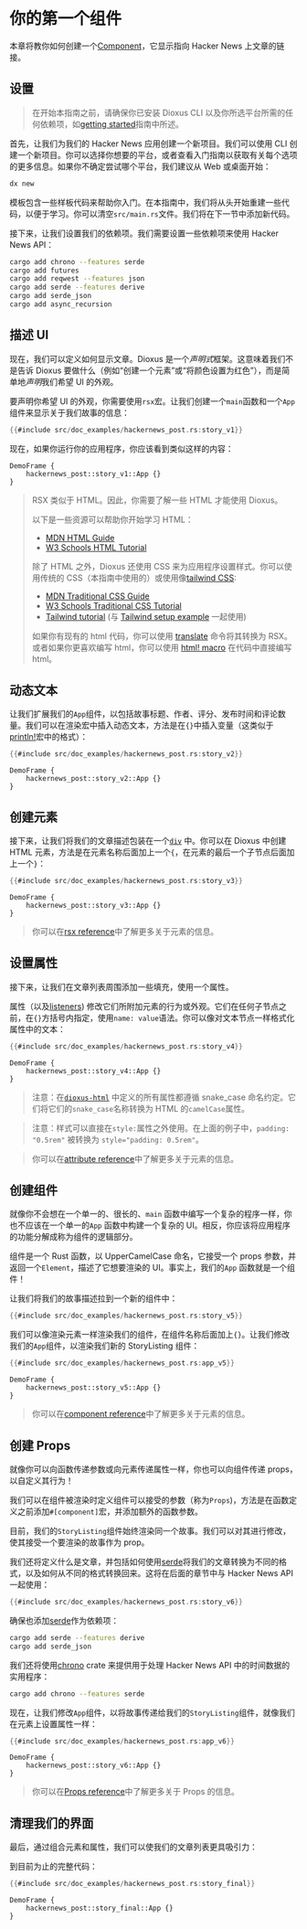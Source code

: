 # 你的第一个组件

本章将教你如何创建一个[Component](../reference/components.md)，它显示指向 Hacker News 上文章的链接。

## 设置

> 在开始本指南之前，请确保你已安装 Dioxus CLI 以及你所选平台所需的任何依赖项，如[getting started](../getting_started/index.md)指南中所述。

首先，让我们为我们的 Hacker News 应用创建一个新项目。我们可以使用 CLI 创建一个新项目。你可以选择你想要的平台，或者查看入门指南以获取有关每个选项的更多信息。如果你不确定尝试哪个平台，我们建议从 Web 或桌面开始：

```sh
dx new
```

模板包含一些样板代码来帮助你入门。在本指南中，我们将从头开始重建一些代码，以便于学习。你可以清空`src/main.rs`文件。我们将在下一节中添加新代码。

接下来，让我们设置我们的依赖项。我们需要设置一些依赖项来使用 Hacker News API：

```sh
cargo add chrono --features serde
cargo add futures
cargo add reqwest --features json
cargo add serde --features derive
cargo add serde_json
cargo add async_recursion
```

## 描述 UI

现在，我们可以定义如何显示文章。Dioxus 是一个*声明式*框架。这意味着我们不是告诉 Dioxus 要做什么（例如“创建一个元素”或“将颜色设置为红色”），而是简单地*声明*我们希望 UI 的外观。

要声明你希望 UI 的外观，你需要使用`rsx`宏。让我们创建一个``main``函数和一个``App``组件来显示关于我们故事的信息：

```rust
{{#include src/doc_examples/hackernews_post.rs:story_v1}}
```

现在，如果你运行你的应用程序，你应该看到类似这样的内容：

```inject-dioxus
DemoFrame {
	hackernews_post::story_v1::App {}
}
```

> RSX 类似于 HTML。因此，你需要了解一些 HTML 才能使用 Dioxus。
> 
> 以下是一些资源可以帮助你开始学习 HTML：
> - [MDN HTML Guide](https://developer.mozilla.org/en-US/docs/Learn/HTML)
> - [W3 Schools HTML Tutorial](https://www.w3schools.com/html/default.asp)
> 
> 除了 HTML 之外，Dioxus 还使用 CSS 来为应用程序设置样式。你可以使用传统的 CSS（本指南中使用的）或使用像[tailwind CSS](https://tailwindcss.com/docs/installation):
> - [MDN Traditional CSS Guide](https://developer.mozilla.org/en-US/docs/Learn/HTML)
> - [W3 Schools Traditional CSS Tutorial](https://www.w3schools.com/css/default.asp)
> - [Tailwind tutorial](https://tailwindcss.com/docs/installation) (与 [Tailwind setup example](https://github.com/DioxusLabs/dioxus/tree/v0.5/examples/tailwind) 一起使用)
> 
> 如果你有现有的 html 代码，你可以使用 [translate](../CLI/translate.md) 命令将其转换为 RSX。或者如果你更喜欢编写 html，你可以使用 [html! macro](https://github.com/DioxusLabs/dioxus-html-macro) 在代码中直接编写 html。

## 动态文本

让我们扩展我们的`App`组件，以包括故事标题、作者、评分、发布时间和评论数量。我们可以在渲染宏中插入动态文本，方法是在`{}`中插入变量（这类似于[println!](https://doc.rust-lang.org/std/macro.println.html)宏中的格式）：

```rust
{{#include src/doc_examples/hackernews_post.rs:story_v2}}
```

```inject-dioxus
DemoFrame {
	hackernews_post::story_v2::App {}
}
```

## 创建元素

接下来，让我们将我们的文章描述包装在一个[`div`](https://developer.mozilla.org/en-US/docs/Web/HTML/Element/div) 中。你可以在 Dioxus 中创建 HTML 元素，方法是在元素名称后面加上一个`{`，在元素的最后一个子节点后面加上一个`}`：

```rust
{{#include src/doc_examples/hackernews_post.rs:story_v3}}
```

```inject-dioxus
DemoFrame {
	hackernews_post::story_v3::App {}
}
```

> 你可以在[rsx reference](../reference/rsx.md)中了解更多关于元素的信息。

## 设置属性

接下来，让我们在文章列表周围添加一些填充，使用一个属性。

属性（以及[listeners](../reference/event_handlers.md)) 修改它们所附加元素的行为或外观。它们在任何子节点之前，在`{}`方括号内指定，使用`name: value`语法。你可以像对文本节点一样格式化属性中的文本：

```rust
{{#include src/doc_examples/hackernews_post.rs:story_v4}}
```

```inject-dioxus
DemoFrame {
	hackernews_post::story_v4::App {}
}
```

> 注意：在[`dioxus-html`](https://docs.rs/dioxus-html/latest/dioxus_html/) 中定义的所有属性都遵循 snake_case 命名约定。它们将它们的`snake_case`名称转换为 HTML 的`camelCase`属性。

> 注意：样式可以直接在`style:`属性之外使用。在上面的例子中，`padding: "0.5rem"` 被转换为 `style="padding: 0.5rem"`。

> 你可以在[attribute reference](../reference/rsx.md)中了解更多关于元素的信息。

## 创建组件

就像你不会想在一个单一的、很长的、`main` 函数中编写一个复杂的程序一样，你也不应该在一个单一的`App` 函数中构建一个复杂的 UI。相反，你应该将应用程序的功能分解成称为组件的逻辑部分。

组件是一个 Rust 函数，以 UpperCamelCase 命名，它接受一个 props 参数，并返回一个`Element`，描述了它想要渲染的 UI。事实上，我们的`App` 函数就是一个组件！

让我们将我们的故事描述拉到一个新的组件中：

```rust
{{#include src/doc_examples/hackernews_post.rs:story_v5}}
```

我们可以像渲染元素一样渲染我们的组件，在组件名称后面加上`{}`。让我们修改我们的`App`组件，以渲染我们新的 StoryListing 组件：

```rust
{{#include src/doc_examples/hackernews_post.rs:app_v5}}
```

```inject-dioxus
DemoFrame {
	hackernews_post::story_v5::App {}
}
```

> 你可以在[component reference](../reference/components.md)中了解更多关于元素的信息。

## 创建 Props

就像你可以向函数传递参数或向元素传递属性一样，你也可以向组件传递 props，以自定义其行为！

我们可以在组件被渲染时定义组件可以接受的参数（称为`Props`)，方法是在函数定义之前添加`#[component]`宏，并添加额外的函数参数。

目前，我们的`StoryListing`组件始终渲染同一个故事。我们可以对其进行修改，使其接受一个要渲染的故事作为 prop。


我们还将定义什么是文章，并包括如何使用[serde](https://serde.rs)将我们的文章转换为不同的格式，以及如何从不同的格式转换回来。这将在后面的章节中与 Hacker News API 一起使用：

```rust
{{#include src/doc_examples/hackernews_post.rs:story_v6}}
```

确保也添加[serde](https://serde.rs)作为依赖项：

```bash
cargo add serde --features derive
cargo add serde_json
```

我们还将使用[chrono](https://crates.io/crates/chrono) crate 来提供用于处理 Hacker News API 中的时间数据的实用程序：
```bash
cargo add chrono --features serde
```


现在，让我们修改`App`组件，以将故事传递给我们的`StoryListing`组件，就像我们在元素上设置属性一样：

```rust
{{#include src/doc_examples/hackernews_post.rs:app_v6}}
```

```inject-dioxus
DemoFrame {
	hackernews_post::story_v6::App {}
}
```

> 你可以在[Props reference](../reference/component_props.md)中了解更多关于 Props 的信息。

## 清理我们的界面

最后，通过组合元素和属性，我们可以使我们的文章列表更具吸引力：

到目前为止的完整代码：

```rust
{{#include src/doc_examples/hackernews_post.rs:story_final}}
```

```inject-dioxus
DemoFrame {
	hackernews_post::story_final::App {}
}
```